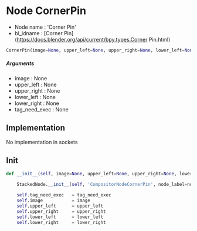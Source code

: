 # Node CornerPin

- Node name : 'Corner Pin'
- bl_idname : [Corner Pin](https://docs.blender.org/api/current/bpy.types.Corner Pin.html)


``` python
CornerPin(image=None, upper_left=None, upper_right=None, lower_left=None, lower_right=None, tag_need_exec=None, node_label=None, node_color=None)
```
##### Arguments

- image : None
- upper_left : None
- upper_right : None
- lower_left : None
- lower_right : None
- tag_need_exec : None

## Implementation

No implementation in sockets

## Init

``` python
def __init__(self, image=None, upper_left=None, upper_right=None, lower_left=None, lower_right=None, tag_need_exec=None, node_label=None, node_color=None):

    StackedNode.__init__(self, 'CompositorNodeCornerPin', node_label=node_label, node_color=node_color)

    self.tag_need_exec   = tag_need_exec
    self.image           = image
    self.upper_left      = upper_left
    self.upper_right     = upper_right
    self.lower_left      = lower_left
    self.lower_right     = lower_right
```
